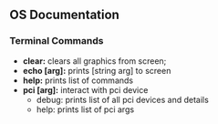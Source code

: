 ## OS Documentation
### Terminal Commands
- **clear:** clears all graphics from screen;
- **echo [arg]:** prints [string arg] to screen
- **help:** prints list of commands
- **pci [arg]:** interact with pci device
    - debug: prints list of all pci devices and details
    - help: prints list of pci args
